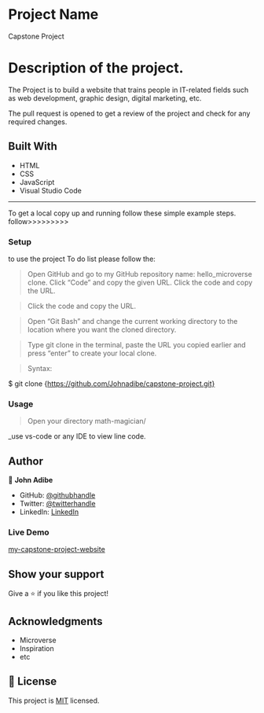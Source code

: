 # Project Name

Capstone Project

# Description of the project.

The Project is to build a website that trains people in IT-related fields such as web development, graphic design, digital marketing, etc.

The pull request is opened to get a review of the project and check for any required changes.

## Built With

- HTML
- CSS
- JavaScript
- Visual Studio Code

---

To get a local copy up and running follow these simple example steps.
follow>>>>>>>>>

### Setup

to use the project To do list please follow the:

> Open GitHub and go to my GitHub repository name: hello_microverse clone.
> Click “Code” and copy the given URL.
> Click the code and copy the URL.

> Click the code and copy the URL.

> Open “Git Bash” and change the current working directory to the location where you want the cloned directory.

> Type git clone in the terminal, paste the URL you copied earlier and press “enter” to create your local clone.

> Syntax:

$ git clone {https://github.com/Johnadibe/capstone-project.git}

### Usage

> Open your directory math-magician/

\_use vs-code or any IDE to view line code.

## Author

👤 **John Adibe**

- GitHub: [@githubhandle](https://github.com/johnadibe)
- Twitter: [@twitterhandle](https://twitter.com/JohnAdibe2)
- LinkedIn: [LinkedIn](https://linkedin.com/in/john-adibe-400b36166/)

### Live Demo

[my-capstone-project-website](https://johnadibe.github.io/ecour-IT/)

## Show your support

Give a ⭐️ if you like this project!

## Acknowledgments

- Microverse
- Inspiration
- etc

## 📝 License

This project is [MIT](./LICENSE) licensed.
